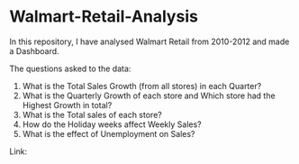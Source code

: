 # Walmart-Retail-Analysis

In this repository, I have analysed Walmart Retail from 2010-2012 and made a Dashboard.

The questions asked to the data:

1. What is the Total Sales Growth (from all stores) in each Quarter?
2. What is the Quarterly Growth of each store and Which store had the Highest Growth in total?
3. What is the Total sales of each store?
4. How do the Holiday weeks affect Weekly Sales?
5. What is the effect of Unemployment on Sales?

Link: 
